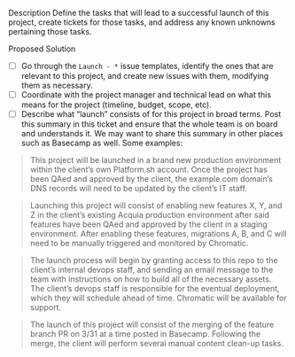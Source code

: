 Description
Define the tasks that will lead to a successful launch of this project, create tickets for those tasks, and address any known unknowns pertaining those tasks.

Proposed Solution
- [ ] Go through the `Launch - *` issue templates, identify the ones that are relevant to this project, and create new issues with them, modifying them as necessary.
- [ ] Coordinate with the project manager and technical lead on what this means for the project (timeline, budget, scope, etc).
- [ ] Describe what “launch” consists of for this project in broad terms. Post this summary in this ticket and ensure that the whole team is on board and understands it. We may want to share this summary in other places such as Basecamp as well. Some examples:

> This project will be launched in a brand new production environment within the client’s own Platform.sh account. Once the project has been QAed and approved by the client, the example.com domain’s DNS records will need to be updated by the client’s IT staff.

> Launching this project will consist of enabling new features X, Y, and Z in the client’s existing Acquia production environment after said features have been QAed and approved by the client in a staging environment. After enabling these features, migrations A, B, and C will need to be manually triggered and monitored by Chromatic.

> The launch process will begin by granting access to this repo to the client’s internal devops staff, and sending an email message to the team with instructions on how to build all of the necessary assets. The client’s devops staff is responsible for the eventual deployment, which they will schedule ahead of time. Chromatic will be available for support.

> The launch of this project will consist of the merging of the feature branch PR on 3/31 at a time posted in Basecamp. Following the merge, the client will perform several manual content clean-up tasks.
